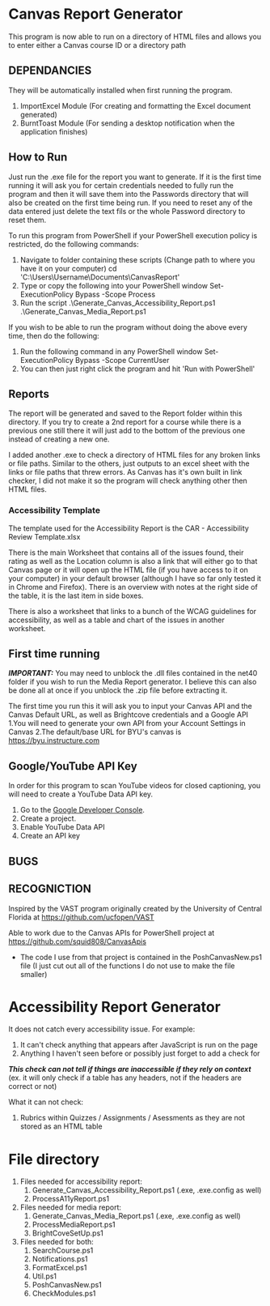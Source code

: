 # Canvas Report Generator
This program is now able to run on a directory of HTML files and allows you to enter either a Canvas course ID or a directory path

## DEPENDANCIES
They will be automatically installed when first running the program.
1. ImportExcel Module (For creating and formatting the Excel document generated)
2. BurntToast Module (For sending a desktop notification when the application finishes)

## How to Run
Just run the .exe file for the report you want to generate. If it is the first time running it will ask you for certain credentials needed to fully run the program and then it will save them into the Passwords directory that will also be created on the first time being run. If you need to reset any of the data entered just delete the text fils or the whole Password directory to reset them.

To run this program from PowerShell if your PowerShell execution policy is restricted, do the following commands:
1. Navigate to folder containing these scripts (Change path to where you have it on your computer)
	cd 'C:\Users\Username\Documents\CanvasReport'
2. Type or copy the following into your PowerShell window
	Set-ExecutionPolicy Bypass -Scope Process
3. Run the script
	.\Generate_Canvas_Accessibility_Report.ps1
	.\Generate_Canvas_Media_Report.ps1

If you wish to be able to run the program without doing the above every time, then do the following:
1. Run the following command in any PowerShell window
	Set-ExecutionPolicy Bypass -Scope CurrentUser
2. You can then just right click the program and hit 'Run with PowerShell'

## Reports
The report will be generated and saved to the Report folder within this directory. If you try to create a 2nd report for a course while there is a previous one still there it will just add to the bottom of the previous one instead of creating a new one.

I added another .exe to check a directory of HTML files for any broken links or file paths. Similar to the others, just outputs to an excel sheet with the links or file paths that threw errors. As Canvas has it's own built in link checker, I did not make it so the program will check anything other then HTML files.

### Accessibility Template
The template used for the Accessibility Report is the CAR - Accessibility Review Template.xlsx

There is the main Worksheet that contains all of the issues found, their rating as well as the Location column is also a link that will either go to that Canvas page or it will open up the HTML file (if you have access to it on your computer) in your default browser (although I have so far only tested it in Chrome and Firefox). There is an overview with notes at the right side of the table, it is the last item in side boxes.

There is also a worksheet that links to a bunch of the WCAG guidelines for accessibility, as well as a table and chart of the issues in another worksheet.

## First time running
***IMPORTANT:***
You may need to unblock the .dll files contained in the net40 folder if you wish to run the Media Report generator. I believe this can also be done all at once if you unblock the .zip file before extracting it.

The first time you run this it will ask you to input your Canvas API and the Canvas Default URL, as well as Brightcove credentials and a Google API
1.You will need to generate your own API from your Account Settings in Canvas
2.The default/base URL for BYU's canvas is https://byu.instructure.com

## Google/YouTube API Key
In order for this program to scan YouTube videos for closed captioning, you will need to create a YouTube Data API key.

1. Go to the [Google Developer Console](https://console.developers.google.com).
2. Create a project.
3. Enable YouTube Data API
4. Create an API key

## BUGS


## RECOGNICTION
Inspired by the VAST program originally created by the University of Central Florida at https://github.com/ucfopen/VAST

Able to work due to the Canvas APIs for PowerShell project at https://github.com/squid808/CanvasApis

* The code I use from that project is contained in the PoshCanvasNew.ps1 file (I just cut out all of the functions I do not use to make the file smaller)

# Accessibility Report Generator
It does not catch every accessibility issue. For example:
1. It can't check anything that appears after JavaScript is run on the page
2. Anything I haven't seen before or possibly just forget to add a check for

***This check can not tell if things are inaccessible if they rely on context*** (ex. it will only check if a table has any headers, not if the headers are correct or not)

What it can not check:
1. Rubrics within Quizzes / Assignments / Asessments as they are not stored as an HTML table

# File directory
1. Files needed for accessibility report:
	1. Generate_Canvas_Accessibility_Report.ps1 (.exe, .exe.config as well)
	2. ProcessA11yReport.ps1
2. Files needed for media report:
	1. Generate_Canvas_Media_Report.ps1 (.exe, .exe.config as well)
	2. ProcessMediaReport.ps1
	9. BrightCoveSetUp.ps1
3. Files needed for both:
	1. SearchCourse.ps1
	2. Notifications.ps1
	3. FormatExcel.ps1
	4. Util.ps1
	5. PoshCanvasNew.ps1
	6. CheckModules.ps1
